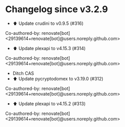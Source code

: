 # Changelog since v3.2.9
- ⬆️ Update crudini to v0.9.5 (#316)

Co-authored-by: renovate[bot] <29139614+renovate[bot]@users.noreply.github.com> 
- ⬆️ Update plexapi to v4.15.3 (#314)

Co-authored-by: renovate[bot] <29139614+renovate[bot]@users.noreply.github.com> 
- Ditch CAS 
- ⬆️ Update pycryptodomex to v3.19.0 (#312)

Co-authored-by: renovate[bot] <29139614+renovate[bot]@users.noreply.github.com> 
- ⬆️ Update plexapi to v4.15.2 (#313)

Co-authored-by: renovate[bot] <29139614+renovate[bot]@users.noreply.github.com> 
